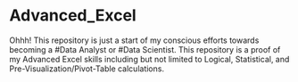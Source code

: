 # Advanced_Excel
Ohhh! This repository is just a start of my conscious efforts towards becoming a #Data Analyst or #Data Scientist.  This repository is a proof of my Advanced Excel skills including but not limited to Logical, Statistical, and Pre-Visualization/Pivot-Table calculations.
